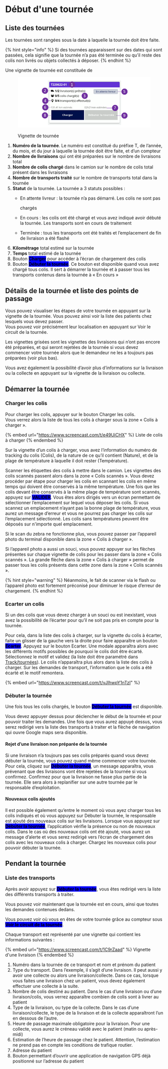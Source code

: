 # Début d'une tournée

## Liste des tournées

Les tournées sont rangées sous la date à laquelle la tournée doit être faite.

{% hint style="info" %}
Si des tournées apparaissent sur des dates qui sont passées, cela signifie que la tournée n’a pas été terminée ou qu’il reste des colis non livrés ou objets collectés à déposer.
{% endhint %}

Une vignette de tournée est constituée de&#x20;

<figure><img src="../../.gitbook/assets/Formations CLB16.png" alt=""><figcaption><p>Vignette de tournée</p></figcaption></figure>

1. **Numéro de la tournée**. Le numéro est constitué du préfixe T, de l’année, du mois, et du jour à laquelle la tournée doit être faite, et d’un compteur
2. **Nombre de livraisons** qui ont été préparées sur le nombre de livraisons total
3. **Nombre de colis chargé** dans le camion sur le nombre de colis total présent dans les livraisons
4. **Nombre de transports traité** sur le nombre de transports total dans la tournée
5. **Statut** de la tournée. La tournée a 3 statuts possibles :
   *   En attente livreur : la tournée n’a pas démarré. Les colis ne sont pas

       chargés
   * En cours : les colis ont été chargé et vous avez indiqué avoir débuté la tournée. Les transports sont en cours de traitement
   * Terminée : tous les transports ont été traités et l’emplacement de fin de livraison a été flashé
6. **Kilométrage** total estimé sur la tournée
7. **Temps** total estimé de la tournée
8. Bouton <mark style="background-color:blue;">**Charger**</mark> pour accéder à l’écran de chargement des colis
9. Bouton <mark style="background-color:blue;">**Débuter la tournée**</mark>. Ce bouton est disponible quand vous avez chargé tous colis. Il sert à démarrer la tournée et à passer tous les transports contenus dans la tournée à « En cours »

## Détails de la tournée et liste des points de passage

Vous pouvez visualiser les étapes de votre tournée en appuyant sur la vignette de la tournée. Vous pouvez ainsi voir la liste des patients chez lesquels vous devez passer.\
Vous pouvez voir précisément leur localisation en appuyant sur Voir le circuit de la tournée.

Les vignettes grisées sont les vignettes des livraisons qui n’ont pas encore été préparées, et qui seront rejetées de la tournée si vous devez commencer votre tournée alors que le demandeur ne les a toujours pas préparées (voir plus bas).

Vous avez également la possibilité d’avoir plus d’informations sur la livraison ou la collecte en appuyant sur la vignette de la livraison ou collecte.

## Démarrer la tournée

### Charger les colis

Pour charger les colis, appuyer sur le bouton Charger les colis.\
Vous verrez alors la liste de tous les colis à charger sous la zone « Colis à charger ».

{% embed url="https://www.screencast.com/t/e49UiCHX" %}
&#x20;Liste de colis à charger
{% endembed %}

Sur la vignette d’un colis à charger, vous avez l’information du numéro de tracking du colis (Colis), de la nature de ce qu’il contient (Nature), et de la plage de température à laquelle il doit rester (Température).

Scanner les étiquettes des colis à mettre dans le camion. Les vignettes des colis scannés passent alors dans la zone « Colis scannés ». Vous devez procéder par étape pour charger les colis en scannant les colis en même temps qui doivent être conservés à la même température. Une fois que les colis devant être conservés à la même plage de température sont scannés, appuyez sur <mark style="background-color:blue;">**VALIDER**</mark>. Vous êtes alors dirigés vers un écran permettant de sélectionner l’emplacement sur lequel vous déposer les colis. Si vous scannez un emplacement n’ayant pas la bonne plage de température, vous aurez un message d’erreur et vous ne pourrez pas charger les colis sur l’emplacement sélectionné. Les colis sans températures peuvent être déposés sur n'importe quel emplacement.

Si le scan du zebra ne fonctionne plus, vous pouvez passer par l’appareil photo du terminal disponible dans la zone « Colis à charger ».

Si l’appareil photo a aussi un souci, vous pouvez appuyer sur les flèches présentes sur chaque vignette de colis pour les passer dans la zone « Colis scannés ». La grande flèche dans la zone « Colis à charger » permet de passer tous les colis présents dans cette zone dans la zone « Colis scannés ».&#x20;

{% hint style="warning" %}
Néanmoins, le fait de scanner via le flash ou l’appareil photo est fortement préconisé pour diminuer le risque d’erreur de chargement.
{% endhint %}

### Ecarter un colis

Si un des colis que vous devez charger à un souci ou est inexistant, vous avez la possibilité de l’écarter pour qu’il ne soit pas pris en compte pour la tournée.

Pour cela, dans la liste des colis à charger, sur la vignette du colis à écarter, faite un glisser de la gauche vers la droite pour faire apparaître un bouton <mark style="background-color:blue;">**Ecarter**</mark>. Appuyez sur le bouton Ecarter. Une modale apparaîtra alors avec les différents motifs possibles de pourquoi le colis doit être écarté. Sélectionnez le motif et validez (la liste doit être paramétré dans [Track/tournées](../parametrage/tournees.md#colis-ecartes)). Le colis n’apparaîtra plus alors dans la liste des colis à charger. Sur les demandes de transport, l’information que le colis a été écarté et le motif remontera.

{% embed url="https://www.screencast.com/t/vJIhwpY1nTzI" %}

### Débuter la tournée

Une fois tous les colis chargés, le bouton <mark style="background-color:blue;">**Débuter la tournée**</mark> est disponible.

Vous devez appuyer dessus pour déclencher le début de la tournée et pour pouvoir traiter les demandes. Une fois que vous aurez appuyé dessus, vous serez redirigé vers la liste des transports à traiter et la flèche de navigation qui ouvre Google maps sera disponible.

#### Rejet d’une livraison non préparée de la tournée

Si une livraison n’a toujours pas ses colis préparés quand vous devez débuter la tournée, vous pouvez quand même commencer votre tournée. Pour cela, cliquez sur <mark style="background-color:blue;">**Débuter la tournée**</mark>, un message apparaîtra, vous prévenant que des livraisons vont être rejetées de la tournée si vous confirmez. Confirmez pour que la livraison ne fasse plus partie de la tournée. Elle sera alors à replanifier sur une autre tournée par le responsable d’exploitation.

#### Nouveaux colis ajoutés

Il est possible également qu’entre le moment où vous ayez charger tous les colis indiqués et où vous appuyez sur Débuter la tournée, le responsable est ajouté des nouveaux colis sur les livraisons. Lorsque vous appuyez sur <mark style="background-color:blue;">**Débuter la tournée**</mark>, l’application vérifie la présence ou non de nouveaux colis. Dans le cas où des nouveaux colis ont été ajouté, vous aurez un message d’alerte et vous serez redirigé vers l’écran de chargement des colis avec les nouveaux colis à charger. Chargez les nouveaux colis pour pouvoir débuter la tournée.

## Pendant la tournée

### Liste des transports

Après avoir appuyez sur <mark style="background-color:blue;">**Débuter la tournée**</mark>, vous êtes redirigé vers la liste des différents transports à traiter.

Vous pouvez voir maintenant que la tournée est en cours, ainsi que toutes les demandes contenues dedans.

Vous pouvez voir où vous en êtes de votre tournée grâce au compteur sous <mark style="background-color:blue;">**Voir le circuit de la tournée**</mark>.

Chaque transport est représenté par une vignette qui contient les informations suivantes :&#x20;

{% embed url="https://www.screencast.com/t/1C9rZaad" %}
Vignette d'une livraison
{% endembed %}

1. Numéro dans la tournée de ce transport et nom et prénom du patient
2. Type du transport. Dans l’exemple, il s’agit d’une livraison. Il peut aussi y avoir une collecte ou alors une livraison/collecte. Dans ce cas, lorsque vous faites une livraison chez un patient, vous devez également effectuer une collecte à la suite.
3. Nombre de colis destiné au patient. Dans le cas d’une livraison ou d’une livraison/colis, vous verrez apparaître combien de colis sont à livrer au patient
4. Type de la livraison, ou type de la collecte. Dans le cas d’une livraison/collecte, le type de la livraison et de la collecte apparaîtront l’un en dessous de l’autre.
5. Heure de passage maximale obligatoire pour la livraison. Pour une collecte, vous aurez le créneau validé avec le patient (matin ou après-midi)
6. Estimation de l’heure de passage chez le patient. Attention, l’estimation ne prend pas en compte les conditions de trafique routier.
7. Adresse du patient
8. Bouton permettant d’ouvrir une application de navigation GPS déjà positionné sur l’adresse du patient
